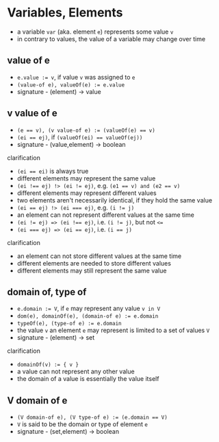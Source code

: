 
# Variables, Elements

* a variable `var` (aka. element `e`) represents some value `v`
* in contrary to values, the value of a variable may change over time

<!-- ======================================================================= -->
## value of e

* `e.value := v`, if value `v` was assigned to `e`
* `(value-of e), valueOf(e) := e.value`
* signature - (element) -> value

<!-- ======================================================================= -->
## v value of e

* `(e == v), (v value-of e) := (valueOf(e) == v)`
* `(ei == ej)`, if `(valueOf(ei) == valueOf(ej))`
* signature - (value,element) -> boolean

clarification

* `(ei == ei)` is always true
* different elements may represent the same value
* `(ei !== ej) !> (ei != ej)`, e.g. `(e1 == v) and (e2 == v)`
* different elements may represent different values
* two elements aren't necessarily identical, if they hold the same value
* `(ei == ej) !> (ei === ej)`, e.g. `(i != j)`
* an element can not represent different values at the same time
* `(ei != ej) => (ei !== ej)`, i.e. `(i != j)`, but not `<=`
* `(ei === ej) => (ei == ej)`, i.e. `(i == j)`

clarification

* an element can not store different values at the same time
* different elements are needed to store different values
* different elements may still represent the same value

<!-- ======================================================================= -->
## domain of, type of

* `e.domain := V`, if `e` may represent any value `v in V`
* `dom(e), domainOf(e), (domain-of e) := e.domain`
* `typeOf(e), (type-of e) := e.domain`
* the value `v` an element `e` may represent is limited to a set of values `V`
* signature - (element) -> set

clarification

* `domainOf(v) := { v }`
* a value can not represent any other value
* the domain of a value is essentially the value itself

<!-- ======================================================================= -->
## V domain of e

* `(V domain-of e), (V type-of e) := (e.domain == V)`
* `V` is said to be the domain or type of element `e`
* signature - (set,element) -> boolean

